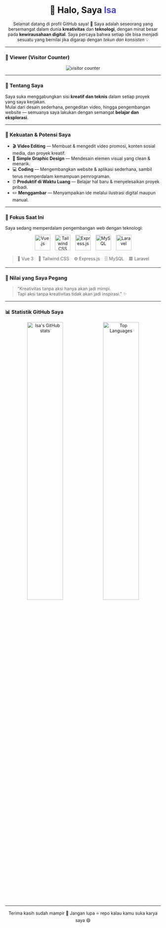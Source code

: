 <h1 align="center">👋 Halo, Saya <span style="color:#4F46E5;">Isa</span></h1>

<p align="center">
  Selamat datang di profil GitHub saya! 🌟  
  Saya adalah seseorang yang bersemangat dalam dunia <b>kreativitas</b> dan <b>teknologi</b>, dengan minat besar pada <b>kewirausahaan digital</b>.  
  Saya percaya bahwa setiap ide bisa menjadi sesuatu yang bernilai jika digarap dengan <i>tekun dan konsisten</i> 💡
</p>

---

### 💖 Viewer (Visitor Counter)
<p align="center">
  <img src="https://count.getloli.com/get/@Isasmkti?theme=rule34" alt="visitor counter" />
</p>

---

### 🚀 Tentang Saya
Saya suka menggabungkan sisi **kreatif dan teknis** dalam setiap proyek yang saya kerjakan.  
Mulai dari desain sederhana, pengeditan video, hingga pengembangan website — semuanya saya lakukan dengan semangat **belajar dan eksplorasi**.

---

### 💪 Kekuatan & Potensi Saya
- 🎬 **Video Editing** — Membuat & mengedit video promosi, konten sosial media, dan proyek kreatif.  
- 🎨 **Simple Graphic Design** — Mendesain elemen visual yang clean & menarik.  
- 💻 **Coding** — Mengembangkan website & aplikasi sederhana, sambil terus memperdalam kemampuan pemrograman.  
- ⏰ **Produktif di Waktu Luang** — Belajar hal baru & menyelesaikan proyek pribadi.  
- ✏️ **Menggambar** — Menyampaikan ide melalui ilustrasi digital maupun manual.  

---

### 🌱 Fokus Saat Ini
Saya sedang memperdalam pengembangan web dengan teknologi:

<p align="center">
  <img src="https://cdn.jsdelivr.net/gh/devicons/devicon/icons/vuejs/vuejs-original-wordmark.svg" width="50" height="50" alt="Vue.js" />
  &nbsp;&nbsp;
  <img src="https://cdn.jsdelivr.net/gh/devicons/devicon/icons/tailwindcss/tailwindcss-plain.svg" width="50" height="50" alt="Tailwind CSS" />
  &nbsp;&nbsp;
  <img src="https://cdn.jsdelivr.net/gh/devicons/devicon/icons/express/express-original.svg" width="50" height="50" alt="Express.js" />
  &nbsp;&nbsp;
  <img src="https://cdn.jsdelivr.net/gh/devicons/devicon/icons/mysql/mysql-original-wordmark.svg" width="50" height="50" alt="MySQL" />
  &nbsp;&nbsp;
  <img src="https://cdn.jsdelivr.net/gh/devicons/devicon/icons/laravel/laravel-plain-wordmark.svg" width="50" height="50" alt="Laravel" />
</p>

> 🧩 Vue 3 &nbsp;&nbsp; 🎨 Tailwind CSS &nbsp;&nbsp; ⚙️ Express.js &nbsp;&nbsp; 🗄️ MySQL &nbsp;&nbsp; 🟥 Laravel

---

### 🧠 Nilai yang Saya Pegang
> "Kreativitas tanpa aksi hanya akan jadi mimpi.  
>  Tapi aksi tanpa kreativitas tidak akan jadi inspirasi." ✨

---

### 📊 Statistik GitHub Saya
<p align="center">
  <img src="https://github-readme-stats.vercel.app/api?username=Isasmkti&show_icons=true&theme=tokyonight" alt="Isa's GitHub stats" width="48%" />
  <img src="https://github-readme-stats.vercel.app/api/top-langs/?username=Isasmkti&layout=compact&theme=tokyonight" alt="Top Languages" width="48%" />
</p>

---

<p align="center">
  Terima kasih sudah mampir 💫  
  Jangan lupa ⭐ repo kalau kamu suka karya saya 😄
</p>
